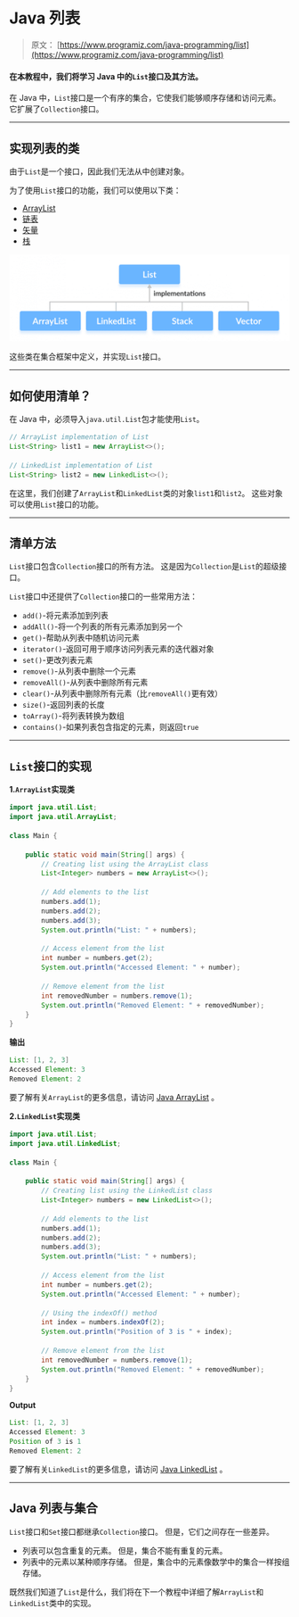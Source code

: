 # Java 列表

> 原文： [https://www.programiz.com/java-programming/list](https://www.programiz.com/java-programming/list)

#### 在本教程中，我们将学习 Java 中的`List`接口及其方法。

在 Java 中，`List`接口是一个有序的集合，它使我们能够顺序存储和访问元素。 它扩展了`Collection`接口。

* * *

## 实现列表的类

由于`List`是一个接口，因此我们无法从中创建对象。

为了使用`List`接口的功能，我们可以使用以下类：

*   [ArrayList](/java-programming/arraylist "Java ArrayList class")
*   [链表](/java-programming/linkedlist "Java LinkedList class")
*   [矢量](/java-programming/vector "Java Vector class")
*   [栈](/java-programming/stack "Java Stack class")

![Classes implementing the List interface in Java](img/8ff434419e2a1dfaa4109a10cdbc00c8.png "Java List interface")

这些类在集合框架中定义，并实现`List`接口。

* * *

## 如何使用清单？

在 Java 中，必须导入`java.util.List`包才能使用`List`。

```java
// ArrayList implementation of List
List<String> list1 = new ArrayList<>();

// LinkedList implementation of List
List<String> list2 = new LinkedList<>(); 
```

在这里，我们创建了`ArrayList`和`LinkedList`类的对象`list1`和`list2`。 这些对象可以使用`List`接口的功能。

* * *

## 清单方法

`List`接口包含`Collection`接口的所有方法。 这是因为`Collection`是`List`的超级接口。

`List`接口中还提供了`Collection`接口的一些常用方法：

*   `add()`-将元素添加到列表
*   `addAll()`-将一个列表的所有元素添加到另一个
*   `get()`-帮助从列表中随机访问元素
*   `iterator()`-返回可用于顺序访问列表元素的迭代器对象
*   `set()`-更改列表元素
*   `remove()`-从列表中删除一个元素
*   `removeAll()`-从列表中删除所有元素
*   `clear()`-从列表中删除所有元素（比`removeAll()`更有效）
*   `size()`-返回列表的长度
*   `toArray()`-将列表转换为数组
*   `contains()`-如果列表包含指定的元素，则返回`true`

* * *

## `List`接口的实现

**1.`ArrayList`实现类**

```java
import java.util.List;
import java.util.ArrayList;

class Main {

    public static void main(String[] args) {
        // Creating list using the ArrayList class
        List<Integer> numbers = new ArrayList<>();

        // Add elements to the list
        numbers.add(1);
        numbers.add(2);
        numbers.add(3);
        System.out.println("List: " + numbers);

        // Access element from the list
        int number = numbers.get(2);
        System.out.println("Accessed Element: " + number);

        // Remove element from the list
        int removedNumber = numbers.remove(1);
        System.out.println("Removed Element: " + removedNumber);
    }
} 
```

**输出**

```java
List: [1, 2, 3]
Accessed Element: 3
Removed Element: 2 
```

要了解有关`ArrayList`的更多信息，请访问 [Java ArrayList](https://www.programiz.com/java-programming/arraylist) 。

**2.`LinkedList`实现类**

```java
import java.util.List;
import java.util.LinkedList;

class Main {

    public static void main(String[] args) {
        // Creating list using the LinkedList class
        List<Integer> numbers = new LinkedList<>();

        // Add elements to the list
        numbers.add(1);
        numbers.add(2);
        numbers.add(3);
        System.out.println("List: " + numbers);

        // Access element from the list
        int number = numbers.get(2);
        System.out.println("Accessed Element: " + number);

        // Using the indexOf() method
        int index = numbers.indexOf(2);
        System.out.println("Position of 3 is " + index);

        // Remove element from the list
        int removedNumber = numbers.remove(1);
        System.out.println("Removed Element: " + removedNumber);
    }
} 
```

**Output**

```java
List: [1, 2, 3]
Accessed Element: 3
Position of 3 is 1
Removed Element: 2 
```

要了解有关`LinkedList`的更多信息，请访问 [Java LinkedList](https://www.programiz.com/java-programming/linkedlist) 。

* * *

## Java 列表与集合

`List`接口和`Set`接口都继承`Collection`接口。 但是，它们之间存在一些差异。

*   列表可以包含重复的元素。 但是，集合不能有重复的元素。
*   列表中的元素以某种顺序存储。 但是，集合中的元素像数学中的集合一样按组存储。

既然我们知道了`List`是什么，我们将在下一个教程中详细了解`ArrayList`和`LinkedList`类中的实现。